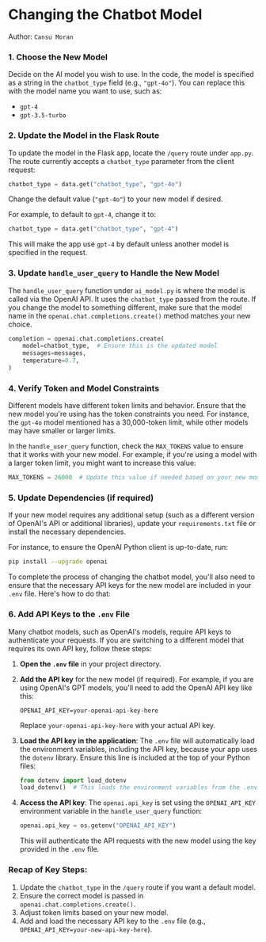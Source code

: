 # Changing the Chatbot Model

Author: `Cansu Moran`

### 1. Choose the New Model
Decide on the AI model you wish to use. In the code, the model is specified as a string in the `chatbot_type` field (e.g., `"gpt-4o"`). You can replace this with the model name you want to use, such as:

- `gpt-4`
- `gpt-3.5-turbo`

### 2. Update the Model in the Flask Route
To update the model in the Flask app, locate the `/query` route under `app.py`. The route currently accepts a `chatbot_type` parameter from the client request:

```python
chatbot_type = data.get("chatbot_type", "gpt-4o")
```

Change the default value (`"gpt-4o"`) to your new model if desired.

For example, to default to `gpt-4`, change it to:

```python
chatbot_type = data.get("chatbot_type", "gpt-4")
```

This will make the app use `gpt-4` by default unless another model is specified in the request.

### 3. Update `handle_user_query` to Handle the New Model
The `handle_user_query` function under `ai_model.py` is where the model is called via the OpenAI API. It uses the `chatbot_type` passed from the route. If you change the model to something different, make sure that the model name in the `openai.chat.completions.create()` method matches your new choice.

```python
completion = openai.chat.completions.create(
    model=chatbot_type,  # Ensure this is the updated model
    messages=messages,
    temperature=0.7,
)
```

### 4. Verify Token and Model Constraints
Different models have different token limits and behavior. Ensure that the new model you're using has the token constraints you need. For instance, the `gpt-4o` model mentioned has a 30,000-token limit, while other models may have smaller or larger limits.

In the `handle_user_query` function, check the `MAX_TOKENS` value to ensure that it works with your new model. For example, if you're using a model with a larger token limit, you might want to increase this value:

```python
MAX_TOKENS = 26000  # Update this value if needed based on your new model's token limit
```

### 5. Update Dependencies (if required)
If your new model requires any additional setup (such as a different version of OpenAI's API or additional libraries), update your `requirements.txt` file or install the necessary dependencies.

For instance, to ensure the OpenAI Python client is up-to-date, run:

```bash
pip install --upgrade openai
```

To complete the process of changing the chatbot model, you'll also need to ensure that the necessary API keys for the new model are included in your `.env` file. Here's how to do that:

### 6. Add API Keys to the `.env` File
Many chatbot models, such as OpenAI's models, require API keys to authenticate your requests. If you are switching to a different model that requires its own API key, follow these steps:

1. **Open the `.env` file** in your project directory.
   
2. **Add the API key** for the new model (if required). For example, if you are using OpenAI's GPT models, you'll need to add the OpenAI API key like this:

   ```env
   OPENAI_API_KEY=your-openai-api-key-here
   ```

   Replace `your-openai-api-key-here` with your actual API key. 

3. **Load the API key in the application**:
   The `.env` file will automatically load the environment variables, including the API key, because your app uses the `dotenv` library. Ensure this line is included at the top of your Python files:

   ```python
   from dotenv import load_dotenv
   load_dotenv()  # This loads the environment variables from the .env file
   ```

4. **Access the API key**:
   The `openai.api_key` is set using the `OPENAI_API_KEY` environment variable in the `handle_user_query` function:

   ```python
   openai.api_key = os.getenv("OPENAI_API_KEY")
   ```

   This will authenticate the API requests with the new model using the key provided in the `.env` file.

### Recap of Key Steps:
1. Update the `chatbot_type` in the `/query` route if you want a default model.
2. Ensure the correct model is passed in `openai.chat.completions.create()`.
3. Adjust token limits based on your new model.
4. Add and load the necessary API key to the `.env` file (e.g., `OPENAI_API_KEY=your-new-api-key-here`).